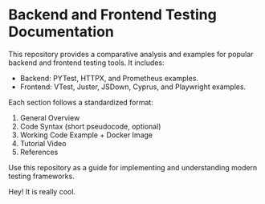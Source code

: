 # Backend and Frontend Testing Documentation

This repository provides a comparative analysis and examples for popular backend and frontend testing tools. It includes:

- Backend: PYTest, HTTPX, and Prometheus examples.
- Frontend: VTest, Juster, JSDown, Cyprus, and Playwright examples.

Each section follows a standardized format:
1. General Overview
2. Code Syntax (short pseudocode, optional)
3. Working Code Example + Docker Image
4. Tutorial Video
5. References

Use this repository as a guide for implementing and understanding modern testing frameworks.

Hey! It is really cool.
